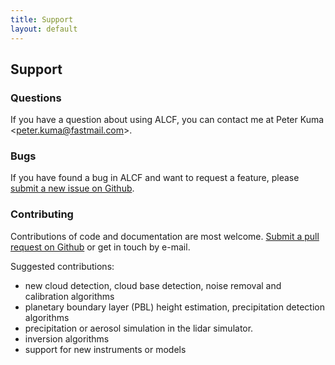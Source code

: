 ```yaml
---
title: Support
layout: default
---
```


## Support

### Questions

If you have a question about using ALCF, you can contact me at
Peter Kuma &lt;<a href="mailto:peter.kuma@fastmail.com">peter.kuma@fastmail.com</a>&gt;.

### Bugs

If you have found a bug in ALCF and want to request a feature,
please [submit a new issue on Github](https://github.com/peterkuma/alcf/issues).

### Contributing

Contributions of code and documentation are most welcome. [Submit a pull request
on Github](https://github.com/peterkuma/alcf/pulls) or get in touch by e-mail.

Suggested contributions:

- new cloud detection, cloud base detection, noise removal and calibration
    algorithms
- planetary boundary layer (PBL) height estimation, precipitation detection
    algorithms
- precipitation or aerosol simulation in the lidar simulator.
- inversion algorithms
- support for new instruments or models
